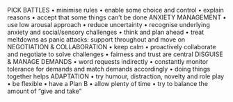 PICK BATTLES
• minimise rules
• enable some choice and control
• explain reasons
• accept that some things can’t be done
ANXIETY MANAGEMENT
• use low arousal approach
• reduce uncertainty
• recognise underlying anxiety and social/sensory challenges
• think and plan ahead
• treat meltdowns as panic attacks:
support throughout and move on
NEGOTIATION & COLLABORATION
• keep calm
• proactively collaborate and negotiate to solve challenges
• fairness and trust are central
DISGUISE & MANAGE DEMANDS
• word requests indirectly
• constantly monitor tolerance for demands and match
demands accordingly
• doing things together helps
ADAPTATION
• try humour, distraction, novelty and role play
• be flexible
• have a Plan B
• allow plenty of time
• try to balance the amount of “give and take”